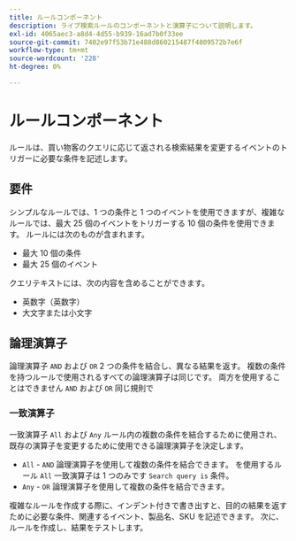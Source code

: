```yaml
---
title: ルールコンポーネント
description: ライブ検索ルールのコンポーネントと演算子について説明します。
exl-id: 4065aec3-a8d4-4d55-b939-16ad7b0f33ee
source-git-commit: 7402e97f53b71e488d860215487f4809572b7e6f
workflow-type: tm+mt
source-wordcount: '228'
ht-degree: 0%

---
```


# ルールコンポーネント

ルールは、買い物客のクエリに応じて返される検索結果を変更するイベントのトリガーに必要な条件を記述します。

## 要件

シンプルなルールでは、1 つの条件と 1 つのイベントを使用できますが、複雑なルールでは、最大 25 個のイベントをトリガーする 10 個の条件を使用できます。
ルールには次のものが含まれます。

* 最大 10 個の条件
* 最大 25 個のイベント

クエリテキストには、次の内容を含めることができます。

* 英数字（英数字）
* 大文字または小文字

## 論理演算子

論理演算子 `AND` および `OR` 2 つの条件を結合し、異なる結果を返す。 複数の条件を持つルールで使用されるすべての論理演算子は同じです。 両方を使用することはできません `AND` および `OR` 同じ規則で

### 一致演算子

一致演算子 `All` および `Any` ルール内の複数の条件を結合するために使用され、既存の演算子を変更するために使用できる論理演算子を決定します。

* `All` - `AND` 論理演算子を使用して複数の条件を結合できます。 を使用するルール `All` 一致演算子は 1 つのみです `Search query is` 条件。
* `Any` - `OR` 論理演算子を使用して複数の条件を結合できます。

複雑なルールを作成する際に、インデント付きで書き出すと、目的の結果を返すために必要な条件、関連するイベント、製品名、SKU を記述できます。 次に、ルールを作成し、結果をテストします。
